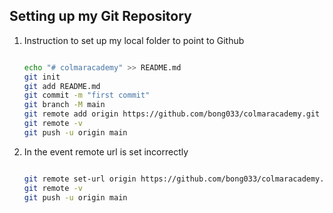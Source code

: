 ## Setting up my Git Repository

1. Instruction to set up my local folder to point to Github

    ```BASH

    echo "# colmaracademy" >> README.md  
    git init
    git add README.md
    git commit -m "first commit"
    git branch -M main
    git remote add origin https://github.com/bong033/colmaracademy.git
    git remote -v
    git push -u origin main

    ```

2. In the event remote url is set incorrectly

    ```BASH

    git remote set-url origin https://github.com/bong033/colmaracademy.git
    git remote -v
    git push -u origin main

    ```

